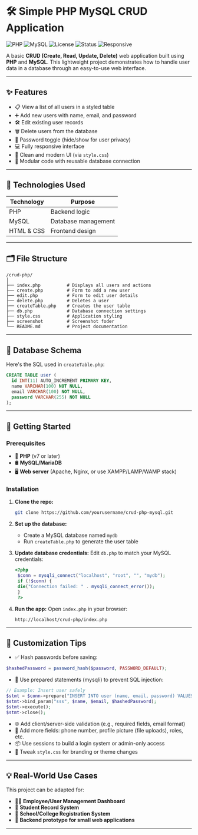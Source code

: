 # 🛠️ Simple PHP MySQL CRUD Application

![PHP](https://img.shields.io/badge/PHP-7%2B-blue?logo=php)
![MySQL](https://img.shields.io/badge/MySQL-5%2B-orange?logo=mysql)
![License](https://img.shields.io/badge/license-MIT-green)
![Status](https://img.shields.io/badge/status-Active-brightgreen)
![Responsive](https://img.shields.io/badge/Responsive-Yes-blue)

A basic **CRUD (Create, Read, Update, Delete)** web application built using **PHP** and **MySQL**. This lightweight project demonstrates how to handle user data in a database through an easy-to-use web interface.

---

## ✨ Features

- 📋 View a list of all users in a styled table  
- ➕ Add new users with name, email, and password  
- 🛠️ Edit existing user records  
- 🗑️ Delete users from the database  
- 🔐 Password toggle (hide/show for user privacy)  
- 💻 Fully responsive interface  
- 🎨 Clean and modern UI (via `style.css`)  
- 🔗 Modular code with reusable database connection  

---

## 🧰 Technologies Used

| Technology | Purpose             |
|------------|---------------------|
| PHP        | Backend logic       |
| MySQL      | Database management |
| HTML & CSS | Frontend design     |

---


## 🗂️ File Structure

```
/crud-php/
│
├── index.php          # Displays all users and actions
├── create.php         # Form to add a new user
├── edit.php           # Form to edit user details
├── delete.php         # Deletes a user
├── createTable.php    # Creates the user table
├── db.php             # Database connection settings
├── style.css          # Application styling
├── screenshot         # Screenshot foder
└── README.md          # Project documentation
```

---

## 🧱 Database Schema

Here's the SQL used in `createTable.php`:

```sql
CREATE TABLE user (
  id INT(11) AUTO_INCREMENT PRIMARY KEY,
  name VARCHAR(100) NOT NULL,
  email VARCHAR(100) NOT NULL,
  password VARCHAR(255) NOT NULL
);
```

---

## 🚀 Getting Started

### Prerequisites

- 🐘 **PHP** (v7 or later)
- 🛢️ **MySQL/MariaDB**
- 🖥️ **Web server** (Apache, Nginx, or use XAMPP/LAMP/WAMP stack)

### Installation

1. **Clone the repo:**
   ```bash
   git clone https://github.com/yourusername/crud-php-mysql.git
   ```

2. **Set up the database:**
   - Create a MySQL database named `mydb`
   - Run `createTable.php` to generate the user table

3. **Update database credentials:**
   Edit `db.php` to match your MySQL credentials:
   ```php
   <?php
    $conn = mysqli_connect("localhost", "root", "", "mydb");
    if (!$conn) {
    die("Connection failed: " . mysqli_connect_error());
    }
    ?>
   ```

4. **Run the app:**
   Open `index.php` in your browser:
   ```
   http://localhost/crud-php/index.php
   ```

---

## 🔧 Customization Tips

- ✅ Hash passwords before saving:
```php
$hashedPassword = password_hash($password, PASSWORD_DEFAULT);
```

- 🔐 Use prepared statements (mysqli) to prevent SQL injection:
```php
// Example: Insert user safely
$stmt = $conn->prepare("INSERT INTO user (name, email, password) VALUES (?, ?, ?)");
$stmt->bind_param("sss", $name, $email, $hashedPassword);
$stmt->execute();
$stmt->close();
```

- 🌐 Add client/server-side validation (e.g., required fields, email format)
- 🧑 Add more fields: phone number, profile picture (file uploads), roles, etc.
- 📦 Use sessions to build a login system or admin-only access
- 🎨 Tweak `style.css` for branding or theme changes

---

## 💡 Real-World Use Cases

This project can be adapted for:

- 🧑‍💼 **Employee/User Management Dashboard**
- 📝 **Student Record System**
- 🏫 **School/College Registration System**
- 💾 **Backend prototype for small web applications**

---
